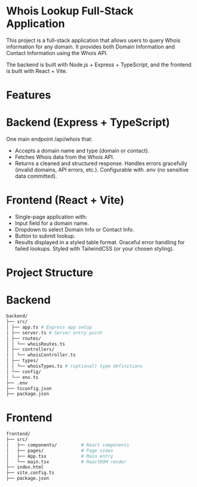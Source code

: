# Whois Lookup Full-Stack Application

This project is a full-stack application that allows users to query Whois information for any domain.
It provides both Domain Information and Contact Information using the Whois API.

The backend is built with Node.js + Express + TypeScript, and the frontend is built with React + Vite.

# Features

# Backend (Express + TypeScript)

One main endpoint /api/whois that:

- Accepts a domain name and type (domain or contact).
- Fetches Whois data from the Whois API.
- Returns a cleaned and structured response.
  Handles errors gracefully (invalid domains, API errors, etc.).
  Configurable with .env (no sensitive data committed).

# Frontend (React + Vite)

- Single-page application with:
- Input field for a domain name.
- Dropdown to select Domain Info or Contact Info.
- Button to submit lookup.
- Results displayed in a styled table format.
  Graceful error handling for failed lookups.
  Styled with TailwindCSS (or your chosen styling).

# Project Structure

# Backend

```bash
backend/
├── src/
│ ├── app.ts # Express app setup
│ ├── server.ts # Server entry point
│ ├── routes/
│ │ └── whoisRoutes.ts
│ ├── controllers/
│ │ └── whoisController.ts
│ ├── types/
│ │ └── whoisTypes.ts # (optional) type definitions
│ └── config/
│ └── env.ts
├── .env
├── tsconfig.json
├── package.json

```

# Frontend

```bash
frontend/
├── src/
│   ├── components/         # React components
│   ├── pages/              # Page views
│   ├── App.tsx             # Main entry
│   └── main.tsx            # ReactDOM render
├── index.html
├── vite.config.ts
├── package.json

```

